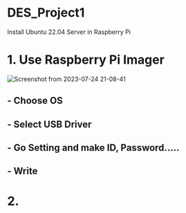 # DES_Project1

Install Ubuntu 22.04 Server in Raspberry Pi

# 1. Use Raspberry Pi Imager 
![Screenshot from 2023-07-24 21-08-41](https://github.com/Ho-mmd/DES_Project1/assets/55338823/bdaa29b5-dd84-4ec0-9239-d724b5a94a57)

## - Choose OS
## - Select USB Driver
## - Go Setting and make ID, Password.....
## - Write

# 2.
